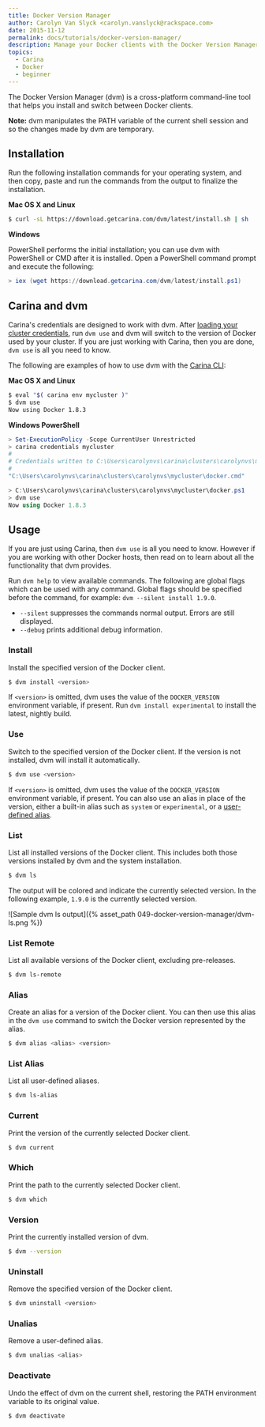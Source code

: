 ```yaml
---
title: Docker Version Manager
author: Carolyn Van Slyck <carolyn.vanslyck@rackspace.com>
date: 2015-11-12
permalink: docs/tutorials/docker-version-manager/
description: Manage your Docker clients with the Docker Version Manager (dvm)
topics:
  - Carina
  - Docker
  - beginner
---
```


The Docker Version Manager (dvm) is a cross-platform command-line tool that helps you install and
switch between Docker clients.

**Note:** dvm manipulates the PATH variable of the current shell
session and so the changes made by dvm are temporary.

## Installation
Run the following installation commands for your operating system, and then copy, paste and
run the commands from the output to finalize the installation.

**Mac OS X and Linux**

```bash
$ curl -sL https://download.getcarina.com/dvm/latest/install.sh | sh
```

**Windows**

PowerShell performs the initial installation; you can use dvm with PowerShell
or CMD after it is installed. Open a PowerShell command prompt and execute the following:

```powershell
> iex (wget https://download.getcarina.com/dvm/latest/install.ps1)
```

## Carina and dvm
Carina's credentials are designed to work with dvm. After [loading your cluster credentials][carina-credentials],
run `dvm use` and dvm will switch to the version of Docker used by your cluster.
If you are just working with Carina, then you are done, `dvm use` is all you need
to know.

The following are examples of how to use dvm with the [Carina CLI][carina-cli]:

**Mac OS X and Linux**

```bash
$ eval "$( carina env mycluster )"
$ dvm use
Now using Docker 1.8.3
```

**Windows PowerShell**

```powershell
> Set-ExecutionPolicy -Scope CurrentUser Unrestricted
> carina credentials mycluster
#
# Credentials written to C:\Users\carolynvs\carina\clusters\carolynvs\mycluster\
#
"C:\Users\carolynvs\carina\clusters\carolynvs\mycluster\docker.cmd"

> C:\Users\carolynvs\carina\clusters\carolynvs\mycluster\docker.ps1
> dvm use
Now using Docker 1.8.3
```

[carina-credentials]: {{site.baseurl}}/docs/references/carina-credentials/
[carina-cli]: {{site.baseurl}}/docs/getting-started/getting-started-carina-cli/

## Usage
If you are just using Carina, then `dvm use` is all you need to know. However if
you are working with other Docker hosts, then read on to learn about all the functionality
that dvm provides.

Run `dvm help` to view available commands. The following are global flags which
can be used with any command. Global flags should be specified before the command,
for example: `dvm --silent install 1.9.0`.

* `--silent` suppresses the commands normal output. Errors are still displayed.
* `--debug` prints additional debug information.

### Install
Install the specified version of the Docker client.

```bash
$ dvm install <version>
```

If `<version>` is omitted, dvm uses the value of the `DOCKER_VERSION` environment variable, if present.
Run `dvm install experimental` to install the latest, nightly build.

### Use
Switch to the specified version of the Docker client. If the version is not installed,
dvm will install it automatically.

```bash
$ dvm use <version>
```

If `<version>` is omitted, dvm uses the value of the `DOCKER_VERSION` environment variable, if present.
You can also use an alias in place of the version, either a built-in alias such as `system` or `experimental`,
or a [user-defined alias](#alias).

### List
List all installed versions of the Docker client. This includes both those versions
installed by dvm and the system installation.

```bash
$ dvm ls
```

The output will be colored and indicate the currently selected version. In the following example,
`1.9.0` is the currently selected version.

![Sample dvm ls output]({% asset_path 049-docker-version-manager/dvm-ls.png %})

### List Remote
List all available versions of the Docker client, excluding pre-releases.

```bash
$ dvm ls-remote
```

### Alias
Create an alias for a version of the Docker client. You can then use this alias
in the `dvm use` command to switch the Docker version represented by the alias.

```bash
$ dvm alias <alias> <version>
```

### List Alias
List all user-defined aliases.

```bash
$ dvm ls-alias
```

### Current
Print the version of the currently selected Docker client.

```bash
$ dvm current
```

### Which
Print the path to the currently selected Docker client.

```bash
$ dvm which
```

### Version
Print the currently installed version of dvm.

```bash
$ dvm --version
```

### Uninstall
Remove the specified version of the Docker client.

```bash
$ dvm uninstall <version>
```

### Unalias
Remove a user-defined alias.

```bash
$ dvm unalias <alias>
```

### Deactivate
Undo the effect of dvm on the current shell, restoring the PATH environment
variable to its original value.

```bash
$ dvm deactivate
```
